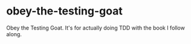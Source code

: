 # obey-the-testing-goat
Obey the Testing Goat. It's for actually doing TDD with the book I follow along.
